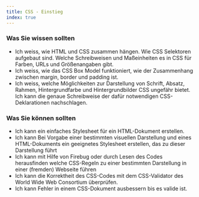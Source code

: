 ```yaml
--- 
title: CSS - Einstieg
index: true
---
```


### Was Sie wissen sollten

* Ich weiss, wie HTML und CSS zusammen hängen. Wie CSS Selektoren aufgebaut sind. Welche Schreibweisen und Maßeinheiten es in CSS für Farben, URLs und Größenangaben gibt.
* Ich weiss, wie das CSS Box Model funktioniert, wie der Zusammenhang zwischen margin, border und padding ist.
* Ich weiss, welche Möglichkeiten zur Darstellung von Schrift, Absatz, Rahmen, Hintergrundfarbe und Hintergrundbilder CSS ungefähr bietet. Ich kann die genaue Schreibweise der dafür notwendigen CSS-Deklarationen nachschlagen.

### Was Sie können sollten
* Ich kann ein einfaches Stylesheet für ein HTML-Dokument erstellen. 
* Ich kann Bei Vorgabe einer bestimmten visuellen Darstellung und eines HTML-Dokuments ein geeignetes Stylesheet erstellen, das zu dieser Darstellung führt
* Ich kann mit Hilfe von Firebug oder durch Lesen des Codes herausfinden welche CSS-Regeln zu einer bestimmten Darstellung in einer (fremden) Webseite führen
* Ich kann die Korrektheit des CSS-Codes mit dem CSS-Validator des World Wide Web Consortium überprüfen. 
* Ich kann Fehler in einem CSS-Dokument ausbessern bis es valide ist.

